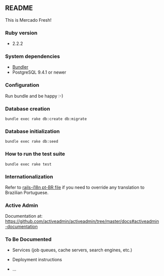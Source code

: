 ## README

This is Mercado Fresh!

### Ruby version

* 2.2.2

### System dependencies

* [Bundler](https://github.com/bundler/bundler)
* PostgreSQL 9.4.1 or newer

### Configuration

Run bundle and be happy :-)

### Database creation

```
bundle exec rake db:create db:migrate
```

### Database initialization

```
bundle exec rake db:seed
```

### How to run the test suite


```
bundle exec rake test
```

### Internationalization

Refer to [rails-i18n pt-BR file](https://github.com/svenfuchs/rails-i18n/blob/master/rails/locale/pt-BR.yml)
if you need to override any translation to Brazilian Portuguese.

### Active Admin

Documentation at: https://github.com/activeadmin/activeadmin/tree/master/docs#activeadmin-documentation

### To Be Documented

* Services (job queues, cache servers, search engines, etc.)

* Deployment instructions

* ...
